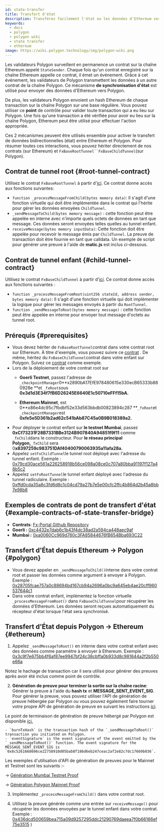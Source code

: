 ```yaml
---
id: state-transfer
title: Transfert d'état
description: Transférez facilement l'état ou les données d'Ethereum vers Polygon.
keywords:
  - docs
  - polygon
  - polygon wiki
  - state transfer
  - ethereum
image: https://wiki.polygon.technology/img/polygon-wiki.png
---
```


Les validateurs Polygon surveillent en permanence un contrat sur la chaîne Ethereum appelé `StateSender`. Chaque fois qu'un contrat enregistré sur la chaîne Ethereum appelle ce contrat, il émet un événement. Grâce à cet événement, les validateurs de Polygon transmettent les données à un autre contrat de la chaîne Polygon. Ce mécanisme **de synchronisation d'état** est utilisé pour envoyer des données d'Ethereum vers Polygon.

De plus, les validateurs Polygon envoient un hash Ethereum de chaque transaction sur la chaîne Polygon sur une base régulière. Vous pouvez utiliser ce **point** de contrôle pour valider toute transaction qui a eu lieu sur Polygon. Une fois qu'une transaction a été vérifiée pour avoir eu lieu sur la chaîne Polygon, Ethereum peut être utilisé pour effectuer l'action appropriée.

Ces 2 mécanismes peuvent être utilisés ensemble pour activer le transfert de données bidirectionnelles (état) entre Ethereum et Polygon. Pour résumer toutes ces interactions, vous pouvez hériter directement de nos contrats (sur Ethereum) et `FxBaseRootTunnel``FxBaseChildTunnel`(sur Polygon).

## Contrat de tunnel root {#root-tunnel-contract}

Utilisez le contrat `FxBaseRootTunnel` à partir d'[ici](https://github.com/jdkanani/fx-portal/blob/main/contracts/tunnel/FxBaseRootTunnel.sol). Ce contrat donne accès aux fonctions suivantes:

- `function _processMessageFromChild(bytes memory data)`: Il s'agit d'une fonction virtuelle qui doit être implémentée dans le contrat qui l'hérite pour gérer les données envoyées `ChildTunnel`.
- `_sendMessageToChild(bytes memory message)` : cette fonction peut être appelée en interne avec n'importe quels octets de données en tant que message. Ces données seront envoyées telles quelles au tunnel enfant.
- `receiveMessage(bytes memory inputData)`: Cette fonction doit être appelée pour recevoir le message émis par `ChildTunnel`. La preuve de transaction doit être fournie en tant que calldata. Un exemple de script pour générer une preuve à l'aide de **matic.js** est inclus ci-dessous.

## Contrat de tunnel enfant {#child-tunnel-contract}

Utilisez le contrat `FxBaseChildTunnel` à partir d'[ici](https://github.com/jdkanani/fx-portal/blob/main/contracts/tunnel/FxBaseChildTunnel.sol). Ce contrat donne accès aux fonctions suivantes :

- `function _processMessageFromRoot(uint256 stateId, address sender, bytes memory data)`: Il s'agit d'une fonction virtuelle qui doit implémenter la logique pour gérer les messages envoyés à partir du `RootTunnel`.
- `function _sendMessageToRoot(bytes memory message)` : cette fonction peut être appelée en interne pour envoyer tout message d'octets au tunnel root.

## Prérequis {#prerequisites}

- Vous devez hériter de `FxBaseRootTunnel`contrat dans votre contrat root sur Ethereum. À titre d'exemple, vous pouvez suivre ce [contrat](https://github.com/jdkanani/fx-portal/blob/main/contracts/examples/state-transfer/FxStateRootTunnel.sol) . De même, héritez du `FxBaseChildTunnel`contrat dans votre enfant sur Polygon. Suivez ce [contrat](https://github.com/jdkanani/fx-portal/blob/main/contracts/examples/state-transfer/FxStateChildTunnel.sol) comme exemple.
- Lors de la déploiement de votre contrat root sur
  - **Goerli Testnet**, passez l'adresse de `_checkpointManager`0**x2890bA17EfE978480615e330ecB65333b880928e **et `_fxRoot`sous **0x3d1d3E34f7fB6D26245E6640E1c50710eFFf15bA.**

  - **Ethereum Mainnet**, est 0**x86e4dc95c7fbdbf52e33d563bbdb00823894c287 **`_fxRoot`et `_checkpointManager`est **0xfe5e5D361b2ad62c541bAb87C45a0B9B018389a2.**
- Pour déployer le contrat enfant sur **le testnet Mumbai**, passez **0xCf73231F28B7331BBe3124B907840A94851f9f11** comme `_fxChild`dans le constructeur. Pour **le réseau principal Polygon,**`_fxChild` sera 0**x8397259c983751DAf40400790063935a11afa28a.**
- Appelez `setFxChildTunnel`le tunnel root déployé avec l'adresse du tunnel enfant. Exemple : [0x79cd30ace561a226258918b56ce098a08ce0c707a80bba91197f127a48b5c2](https://goerli.etherscan.io/tx/0x79cd30ace561a226258918b56ce098a08ce0c70707a80bba91197f127a48b5c2)
- Appelez `setFxRootTunnel`le tunnel enfant déployé avec l'adresse du tunnel radiculaire. Exemple : [0xffd0cda35a8c3fd6d8c1c04cd79a27b7e5e00cfc2ffc4b864d2b45a8bb7e98b8](https://mumbai.polygonscan.com/tx/0xffd0cda35a8c3fd6d8c1c04cd79a27b7e5e00cfc2ffc4b864d2b45a8bb7e98b8/internal-transactions)

## Exemples de contrats de pont de transfert d'état {#example-contracts-of-state-transfer-bridge}

- **Contrats**: [Fx-Portal Github Repository](https://github.com/jdkanani/fx-portal/tree/main/contracts/tunnel)
- **Goerli :** [0xc4432e7dab6c1b43f4dc38ad2a594ca448aec9af](https://goerli.etherscan.io/address/0xc4432e7dab6c1b43f4dc38ad2a594ca448aec9af)
- **Mumbai :** [0xa0060Cc969d760c3FA85844676fB654Bba693C22](https://mumbai.polygonscan.com/address/0xa0060Cc969d760c3FA85844676fB654Bba693C22/transactions)

## Transfert d'État depuis Ethereum → Polygon {#polygon}

- Vous devez appeler en `_sendMessageToChild()`interne dans votre contrat root et passer les données comme argument à envoyer à Polygon. Exemple : [0x28705fcae757a0c88694bd167cb94a2696a0bc9a645eb4ae20cff960537644c1](https://goerli.etherscan.io/tx/0x28705fcae757a0c88694bd167cb94a2696a0bc9a645eb4ae20cff960537644c1)
- Dans votre contrat enfant, implémentez la fonction virtuelle `_processMessageFromRoot()` dans `FxBaseChildTunnel`pour récupérer les données d'Ethereum. Les données seront reçues automatiquement du récepteur d'état lorsque l'état sera synchronisé.

## Transfert d'État depuis Polygon → Ethereum {#ethereum}

1. Appelez `_sendMessageToRoot()` en interne dans votre contrat enfant avec des données comme paramètre à envoyer à Ethereum. Exemple : [0x3c9f7e675bb4f6af87ee9947bf24c38cbffa0b933d8c981644a2f2b550e66a](https://mumbai.polygonscan.com/tx/0x3cc9f7e675bb4f6af87ee99947bf24c38cbffa0b933d8c981644a2f2b550e66a/logs)

Notez le hachage de transaction car il sera utilisé pour générer des preuves après avoir été inclus comme point de contrôle.

2. **Génération de preuve pour terminer la sortie sur la chaîne racine**: Générer la preuve à l'aide du **hash tx** et **MESSAGE_SENT_EVENT_SIG**. Pour générer la preuve, vous pouvez utiliser l'API de génération de preuve hébergée par Polygon ou vous pouvez également faire tourner votre propre API de génération de preuve en suivant les instructions [ici](https://github.com/maticnetwork/proof-generation-api).

Le point de terminaison de génération de preuve hébergé par Polygon est disponible [ici.](https://proof-generator.polygon.technology/api/v1/matic/exit-payload/{burnTxHash}?eventSignature={eventSignature})

    - `burnTxHash` is the transaction hash of the `_sendMessageToRoot()` transaction you initiated on Polygon.
    - `eventSignature` is the event signature of the event emitted by the `_sendMessageToRoot()` function. The event signature for the MESSAGE_SENT_EVENT_SIG is `0x8c5261668696ce22758910d05bab8f186d6eb247ceac2af2e82c7dc17669b036`.

Les exemples d'utilisation d'API de génération de preuves pour le Mainnet et Testnet sont les suivants :-

→ [Génération Mumbai Testnet Proof](https://proof-generator.polygon.technology/api/v1/mumbai/exit-payload/0x4756b76a9611cffee3d2eb645819e988c34615621ea256f818ab788d81e1f838?eventSignature=0x8c5261668696ce22758910d05bab8f186d6eb247ceac2af2e82c7dc17669b036)

→ [Génération Polygon Mainnet Proof](https://proof-generator.polygon.technology/api/v1/matic/exit-payload/0x70bb6dbee84bd4ef1cd1891c666733d0803d81ac762ff7fdc4726e4525c1e23b?eventSignature=0x8c5261668696ce22758910d05bab8f186d6eb247ceac2af2e82c7dc17669b036)

3. Implémentez `_processMessageFromChild()` dans votre contrat root.

4. Utilisez la preuve générée comme une entrée sur `receiveMessage()` pour récupérer les données envoyées par le tunnel enfant dans votre contrat. Exemple : [0x436dcd500659bea715a09d9257295ddc21290769daeea7f0b66166ef75e3515](https://goerli.etherscan.io/tx/0x436dcd500659bea715a09d9257295ddc21290769daeea7f0b666166ef75e3515) )
